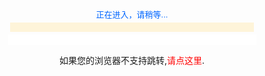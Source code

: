 <meta http-equiv="Content-Type" content="text/html; charset=gb2312">
<title>正在进入</title>
</head>
<body>
<form name=loading>
　<p align=center> <font color="#0066ff" size="2">正在进入，请稍等</font><font color="#0066ff" size="2" face="Arial">...</font>
　　<input type=text name=chart size=46 style="font-family:Arial; font-weight:bolder; color:#0066ff; background-color:#fef4d9; padding:0px; border-style:none;">
　　
　　<input type=text name=percent size=47 style="color:#0066ff; text-align:center; border-width:medium; border-style:none;">
　　<script>　
var bar=0　
var line="||"　
var amount="||"　
count()　
function count(){　
bar=bar+2　
amount =amount + line　
document.loading.chart.value=amount　
document.loading.percent.value=bar+"%"　
if (bar<99)　
{setTimeout("count()",100);}　
else　
{window.location = "http://cdn.xxgc.jxgcxy.net.ssrmax.info";}　
}</script>
　</p>
</form>
<p align="center"> 如果您的浏览器不支持跳转,<a style="text-decoration: none" href="http://cdn.xxgc.jxgcxy.net.ssrmax.info"><font color="#FF0000">请点这里</font></a>.</p>
</body>
</html>
